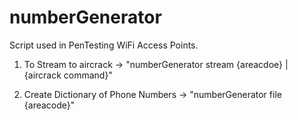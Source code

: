 # numberGenerator
Script used in PenTesting WiFi Access Points.

1. To Stream to aircrack -> "numberGenerator stream {areacdoe} | {aircrack command}"

2. Create Dictionary of Phone Numbers -> "numberGenerator file {areacode}"
